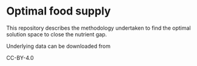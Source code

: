 # Optimal food supply 

This repository describes the methodology undertaken to find the optimal solution space to close the nutrient gap. 

Underlying data can be downloaded from

CC-BY-4.0
